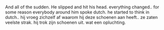 And all of the sudden. He slipped and hit his head. everything changed.. for some reason everybody around him spoke dutch. he started to think in dutch.. hij vroeg zichzelf af waarom hij deze schoenen aan heeft.. ze zaten veelste strak. hij trok zijn schoenen uit. wat een opluchting.
